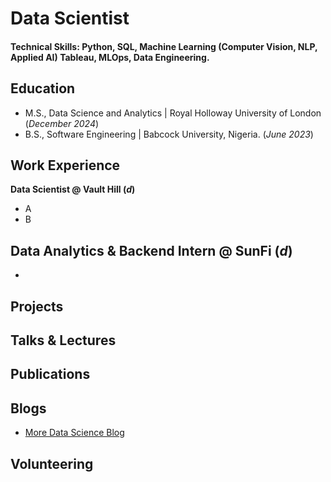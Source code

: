 # Data Scientist

#### Technical Skills: Python, SQL, Machine Learning (Computer Vision, NLP, Applied AI) Tableau, MLOps, Data Engineering.

## Education
- M.S., Data Science and Analytics	| Royal Holloway University of London (_December 2024_)	 			        		
- B.S., Software Engineering | Babcock University, Nigeria. (_June 2023_)

## Work Experience
**Data Scientist @ Vault Hill (_d_)**
- A
- B

**Data Analytics & Backend Intern @ SunFi (_d_)**
- 
- 

## Projects

## Talks & Lectures

## Publications

## Blogs

- [More Data Science Blog](https://medium.com/@einsteinmunachiso)

## Volunteering
